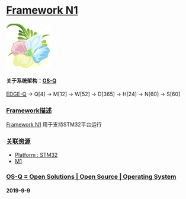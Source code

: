 ﻿# [Framework N1](https://github.com/OS-Q/N1)
[![sites](OS-Q/OS-Q.png)](http://www.OS-Q.com)
#### 关于系统架构：[OS-Q](https://github.com/OS-Q/OS-Q)

[EDGE-Q](https://github.com/OS-Q/EDGE-Q) -> Q[4] -> M[12] -> W[52] -> D[365] -> H[24] -> N[60] -> S[60]

### [Framework描述](https://github.com/OS-Q/N1/wiki) 

[Framework N1](https://github.com/OS-Q/N1) 用于支持STM32平台运行

### [关联资源](https://github.com/OS-Q/)

 *  [ Platform : STM32](https://github.com/OS-Q/H1) 
 *  [ M1](https://github.com/OS-Q/M1) 

### [OS-Q = Open Solutions | Open Source |  Operating System ](http://www.OS-Q.com/N1)
####  2019-9-9